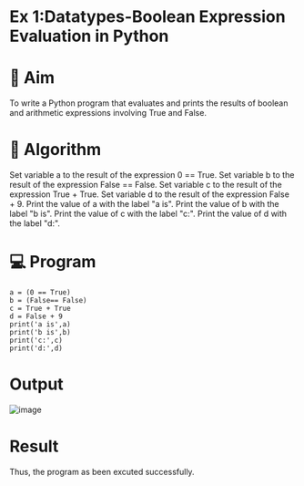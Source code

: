 # Ex 1:Datatypes-Boolean Expression Evaluation in Python
# 🎯 Aim
To write a Python program that evaluates and prints the results of boolean and arithmetic expressions involving True and False.

# 🧠 Algorithm
Set variable a to the result of the expression 0 == True.
Set variable b to the result of the expression False == False.
Set variable c to the result of the expression True + True.
Set variable d to the result of the expression False + 9.
Print the value of a with the label "a is".
Print the value of b with the label "b is".
Print the value of c with the label "c:".
Print the value of d with the label "d:".
# 💻 Program
```
a = (0 == True)
b = (False== False)
c = True + True
d = False + 9
print('a is',a)
print('b is',b)
print('c:',c)
print('d:',d)
```
# Output

![image](https://github.com/user-attachments/assets/0ebfd6df-c2b4-4b53-92af-86d66e17befe)

# Result
Thus, the program as been excuted successfully.

